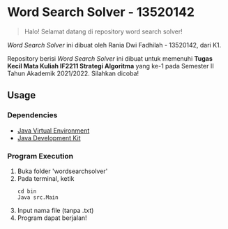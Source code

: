 # Word Search Solver - 13520142
> Halo! Selamat datang di repository word search solver!

*Word Search Solver* ini dibuat oleh Rania Dwi Fadhilah - 13520142, dari K1.

Repository berisi *Word Search Solver* ini dibuat untuk memenuhi **Tugas Kecil Mata Kuliah IF2211 Strategi Algoritma** yang ke-1 pada Semester II Tahun Akademik 2021/2022. Silahkan dicoba!

## Usage

### Dependencies
- [Java Virtual Environment](https://www.java.com/en/download/)
- [Java Development Kit](https://www.oracle.com/java/technologies/downloads/)

### Program Execution
1. Buka folder 'wordsearchsolver'
2. Pada terminal, ketik
   ```
   cd bin
   Java src.Main
   ```
3. Input nama file (tanpa .txt)
4. Program dapat berjalan!

